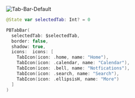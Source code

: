 ![Tab-Bar-Default](https://github.com/powerhome/playbook-swift/assets/112719604/9960e245-a398-4ba3-bb0b-040561536395)

```swift
@State var selectedTab: Int? = 0

PBTabBar(
  selectedTab: $selectedTab,
  border: false,
  shadow: true,
  icons:  icons: [
    TabIcon(icon: .home, name: "Home"),
    TabIcon(icon: .calendar, name: "Calendar"),
    TabIcon(icon: .bell, name: "Notfications"),
    TabIcon(icon: .search, name: "Search"),
    TabIcon(icon: .ellipsisH, name: "More")
  ]
)
```
